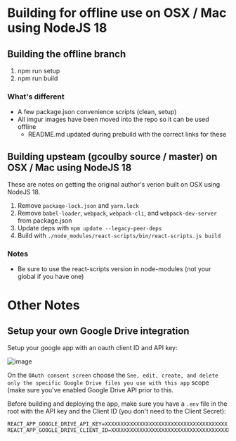 # Building for offline use on OSX / Mac using NodeJS 18

## Building the offline branch 

1. npm run setup
1. npm run build

### What's different

* A few package.json convenience scripts (clean, setup)
* All imgur images have been moved into the repo so it can be used offline
  * README.md updated during prebuild with the correct links for these

## Building upsteam (gcoulby source / master) on OSX / Mac using NodeJS 18

These are notes on getting the original author's verion built on OSX using NodeJS 18.

1. Remove `packaqe-lock.json` and `yarn.lock`
1. Remove `babel-loader`, `webpack`, `webpack-cli`, and `webpack-dev-server` from package.json
1. Update deps with `npm update --legacy-peer-deps`
1. Build with `./node_modules/react-scripts/bin/react-scripts.js build`

### Notes

* Be sure to use the react-scripts version in node-modules (not your global if you have one)

# Other Notes

## Setup your own Google Drive integration

Setup your google app with an oauth client ID and API key:

![image](https://user-images.githubusercontent.com/7715262/167339610-780ba3e2-4ccf-4c90-900b-fcffa281df1b.png)

On the `OAuth consent screen` choose the `See, edit, create, and delete only the specific Google Drive files you use with this app` scope (make sure you've enabled Google Drive API prior to this.

Before building and deploying the app, make sure you have a `.env` file in the root with the API key and the Client ID (you don't need to the Client Secret):

```
REACT_APP_GOOGLE_DRIVE_API_KEY=XXXXXXXXXXXXXXXXXXXXXXXXXXXXXXXXXXXXXXX
REACT_APP_GOOGLE_DRIVE_CLIENT_ID=XXXXXXXXXXXXXXXXXXXXXXXXXXXXXXXXXXXXXXXXXXXXX.apps.googleusercontent.com
```



